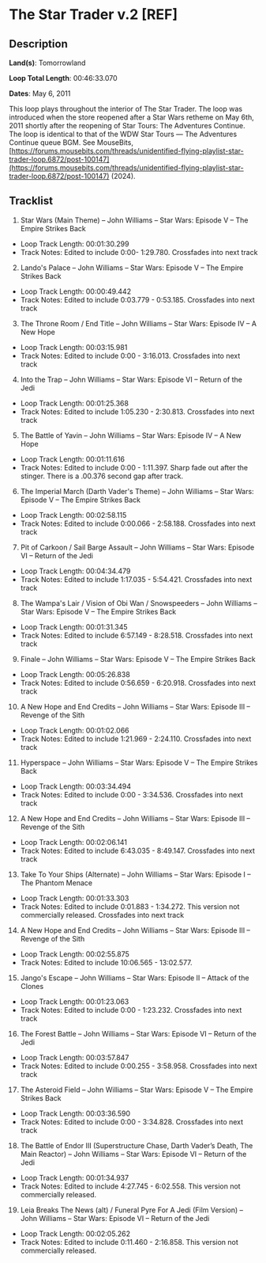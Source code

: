 # The Star Trader v.2 [REF]

## Description

**Land(s)**: Tomorrowland

**Loop Total Length**: 00:46:33.070

**Dates**: May 6, 2011

This loop plays throughout the interior of The Star Trader. The loop was introduced when the store reopened after a Star Wars retheme on May 6th, 2011 shortly after the reopening of Star Tours: The Adventures Continue. The loop is identical to that of the WDW Star Tours — The Adventures Continue queue BGM. See MouseBits, [https://forums.mousebits.com/threads/unidentified-flying-playlist-star-trader-loop.6872/post-100147](https://forums.mousebits.com/threads/unidentified-flying-playlist-star-trader-loop.6872/post-100147) (2024).

## Tracklist

1. Star Wars (Main Theme) – John Williams – Star Wars: Episode V – The Empire Strikes Back
- Loop Track Length: 00:01:30.299 
- Track Notes: Edited to include 0:00- 1:29.780. Crossfades into next track

2. Lando's Palace – John Williams – Star Wars: Episode V – The Empire Strikes Back
- Loop Track Length: 00:00:49.442 
- Track Notes: Edited to include 0:03.779 - 0:53.185. Crossfades into next track

3. The Throne Room / End Title – John Williams – Star Wars: Episode IV – A New Hope
- Loop Track Length: 00:03:15.981 
- Track Notes: Edited to include 0:00 - 3:16.013. Crossfades into next track

4. Into the Trap – John Williams – Star Wars: Episode VI – Return of the Jedi
- Loop Track Length: 00:01:25.368 
- Track Notes: Edited to include 1:05.230 - 2:30.813. Crossfades into next track

5. The Battle of Yavin – John Williams – Star Wars: Episode IV – A New Hope
- Loop Track Length: 00:01:11.616 
- Track Notes: Edited to include 0:00 - 1:11.397. Sharp fade out after the stinger. There is a .00.376 second gap after track.

6. The Imperial March (Darth Vader's Theme) – John Williams – Star Wars: Episode V – The Empire Strikes Back
- Loop Track Length: 00:02:58.115
- Track Notes: Edited to include 0:00.066 - 2:58.188.  Crossfades into next track

7. Pit of Carkoon / Sail Barge Assault – John Williams – Star Wars: Episode VI – Return of the Jedi
- Loop Track Length: 00:04:34.479 
- Track Notes: Edited to include 1:17.035 - 5:54.421. Crossfades into next track

8. The Wampa's Lair / Vision of Obi Wan / Snowspeeders – John Williams – Star Wars: Episode V – The Empire Strikes Back
- Loop Track Length: 00:01:31.345
- Track Notes: Edited to include 6:57.149 - 8:28.518. Crossfades into next track

9. Finale – John Williams – Star Wars: Episode V – The Empire Strikes Back
- Loop Track Length: 00:05:26.838
- Track Notes: Edited to include 0:56.659 - 6:20.918. Crossfades into next track

10. A New Hope and End Credits – John Williams – Star Wars: Episode III – Revenge of the Sith
- Loop Track Length: 00:01:02.066
- Track Notes: Edited to include 1:21.969 - 2:24.110. Crossfades into next track

11. Hyperspace – John Williams – Star Wars: Episode V – The Empire Strikes Back
- Loop Track Length: 00:03:34.494
- Track Notes: Edited to include 0:00 - 3:34.536. Crossfades into next track

12. A New Hope and End Credits – John Williams – Star Wars: Episode III – Revenge of the Sith
- Loop Track Length: 00:02:06.141
- Track Notes: Edited to include 6:43.035 - 8:49.147. Crossfades into next track

13. Take To Your Ships (Alternate) – John Williams – Star Wars: Episode I – The Phantom Menace
- Loop Track Length: 00:01:33.303
- Track Notes: Edited to include 0:01.883 - 1:34.272. This version not commercially released. Crossfades into next track

14. A New Hope and End Credits – John Williams – Star Wars: Episode III – Revenge of the Sith
- Loop Track Length: 00:02:55.875
- Track Notes: Edited to include 10:06.565 - 13:02.577.

15. Jango's Escape – John Williams – Star Wars: Episode II – Attack of the Clones
- Loop Track Length: 00:01:23.063
- Track Notes: Edited to include 0:00 - 1:23.232. Crossfades into next track

16. The Forest Battle – John Williams – Star Wars: Episode VI – Return of the Jedi
- Loop Track Length: 00:03:57.847
- Track Notes: Edited to include 0:00.255 - 3:58.958. Crossfades into next track

17. The Asteroid Field – John Williams – Star Wars: Episode V – The Empire Strikes Back
- Loop Track Length: 00:03:36.590
- Track Notes: Edited to include 0:00 - 3:34.828. Crossfades into next track

18. The Battle of Endor III (Superstructure Chase, Darth Vader’s Death, The Main Reactor) – John Williams – Star Wars: Episode VI – Return of the Jedi
- Loop Track Length: 00:01:34.937
- Track Notes: Edited to include 4:27.745 - 6:02.558. This version not commercially released.

19. Leia Breaks The News (alt) / Funeral Pyre For A Jedi (Film Version) – John Williams – Star Wars: Episode VI – Return of the Jedi
- Loop Track Length: 00:02:05.262
- Track Notes: Edited to include 0:11.460 - 2:16.858. This version not commercially released.
